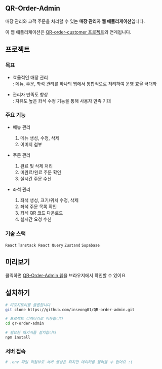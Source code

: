 <!-- 관리자 전용 QR-order 로고 삽입 -->
## QR-Order-Admin
매장 관리와 고객 주문을 처리할 수 있는 **매장 관리자 웹 애플리케이션**입니다.

이 웹 애플리케이션은 [QR-order-customer 프로젝트](https://github.com/inseong01/QR-order-customer)와 연계됩니다.

## 프로젝트
### 목표
- 효율적인 매장 관리  
  : 메뉴, 주문, 좌석 관리를 하나의 웹에서 통합적으로 처리하여 운영 효율 극대화

- 관리자 만족도 향상    
  : 자유도 높은 좌석 수정 기능을 통해 사용자 만족 기대

### 주요 기능 
- 메뉴 관리
  1. 메뉴 생성, 수정, 삭제
  2. 이미지 첨부

- 주문 관리
  1. 완료 및 삭제 처리
  2. 미완료/완료 주문 확인
  3. 실시간 주문 수신

- 좌석 관리
  1. 좌석 생성, 크기/위치 수정, 삭제
  2. 좌석 주문 목록 확인
  3. 좌석 QR 코드 다운로드
  4. 실시간 요청 수신

### 기술 스택
`React` `Tanstack React Query` `Zustand` `Supabase`

## 미리보기

클릭하면 [QR-Order-Admin 웹](https://qr-code-admin-inseong01-inseongs-projects-ab5eeeed.vercel.app/)을 브라우저에서 확인할 수 있어요 

## 설치하기
```bash
# 리포지토리를 클론합니다
git clone https://github.com/inseong01/QR-order-admin.git

# 프로젝트 디렉터리로 이동합니다
cd qr-order-admin

# 필요한 패키지를 설치합니다
npm install
```

### 서버 접속
```bash
# .env 파일 미첨부로 서버 생성은 되지만 데이터를 불러올 수 없어요 :(
```

<!-- QR-order 로고 첨부 -->